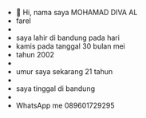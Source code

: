 -  👋 Hi, nama saya MOHAMAD DIVA AL
-  farel
-  
-  saya lahir di bandung pada hari
-  kamis pada tanggal 30 bulan mei
-  tahun 2002
-  
-  umur saya sekarang 21 tahun
- 
-  saya tinggal di bandung
-  
- <a> WhatsApp me 089601729295 <a>

<!---
mohamad diva al farel is a ✨ special ✨ repository because its `README.md` (screenshot_20230517_030806) appears on your GitHub profile.
You can click the Preview link to take a look at your changes.
--->
